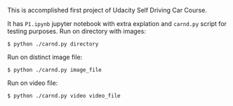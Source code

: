 This is accomplished first project of Udacity Self Driving Car Course.

It has `P1.ipynb` jupyter notebook with extra explation and `carnd.py` script for testing purposes.
Run on directory with images:
```
$ python ./carnd.py directory
```

Run on distinct image file:
```
$ python ./carnd.py image_file
```

Run on video file:
```
$ python ./carnd.py video video_file
```
